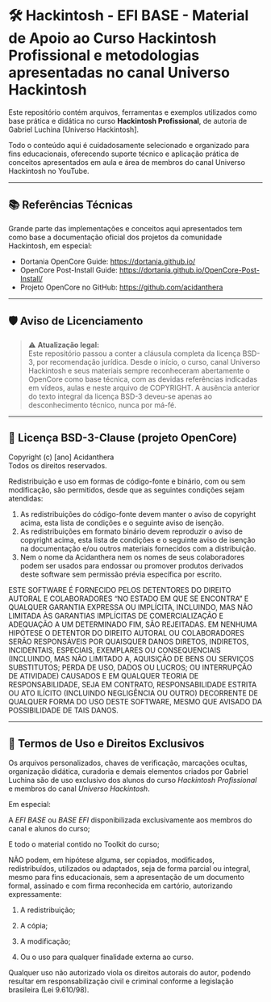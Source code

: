 # 🛠️ Hackintosh - EFI BASE - Material de Apoio ao Curso Hackintosh Profissional e metodologias apresentadas no canal Universo Hackintosh

Este repositório contém arquivos, ferramentas e exemplos utilizados como base prática e didática no curso **Hackintosh Profissional**, de autoria de Gabriel Luchina [Universo Hackintosh].

Todo o conteúdo aqui é cuidadosamente selecionado e organizado para fins educacionais, oferecendo suporte técnico e aplicação prática de conceitos apresentados em aula e área de membros do canal Universo Hackintosh no YouTube.

---

## 📚 Referências Técnicas

Grande parte das implementações e conceitos aqui apresentados tem como base a documentação oficial dos projetos da comunidade Hackintosh, em especial:

- Dortania OpenCore Guide: https://dortania.github.io/
- OpenCore Post-Install Guide: https://dortania.github.io/OpenCore-Post-Install/
- Projeto OpenCore no GitHub: https://github.com/acidanthera

---

## 🛡️ Aviso de Licenciamento

> ⚠️ **Atualização legal:**  
> Este repositório passou a conter a cláusula completa da licença BSD-3, por recomendação jurídica.
> Desde o início, o curso, canal Universo Hackintosh e seus materiais sempre reconheceram abertamente o OpenCore como base técnica, com as devidas referências indicadas em vídeos, aulas e neste arquivo de COPYRIGHT.
> A ausência anterior do texto integral da licença BSD-3 deveu-se apenas ao desconhecimento técnico, nunca por má-fé.

---

## 📄 Licença BSD-3-Clause (projeto OpenCore)

Copyright (c) [ano] Acidanthera  
Todos os direitos reservados.

Redistribuição e uso em formas de código-fonte e binário, com ou sem modificação, são permitidos, desde que as seguintes condições sejam atendidas:

1. As redistribuições do código-fonte devem manter o aviso de copyright acima, esta lista de condições e o seguinte aviso de isenção.
2. As redistribuições em formato binário devem reproduzir o aviso de copyright acima, esta lista de condições e o seguinte aviso de isenção na documentação e/ou outros materiais fornecidos com a distribuição.
3. Nem o nome da Acidanthera nem os nomes de seus colaboradores podem ser usados para endossar ou promover produtos derivados deste software sem permissão prévia específica por escrito.

ESTE SOFTWARE É FORNECIDO PELOS DETENTORES DO DIREITO AUTORAL E COLABORADORES “NO ESTADO EM QUE SE ENCONTRA” E QUALQUER GARANTIA EXPRESSA OU IMPLÍCITA, INCLUINDO, MAS NÃO LIMITADA ÀS GARANTIAS IMPLÍCITAS DE COMERCIALIZAÇÃO E ADEQUAÇÃO A UM DETERMINADO FIM, SÃO REJEITADAS. EM NENHUMA HIPÓTESE O DETENTOR DO DIREITO AUTORAL OU COLABORADORES SERÃO RESPONSÁVEIS POR QUAISQUER DANOS DIRETOS, INDIRETOS, INCIDENTAIS, ESPECIAIS, EXEMPLARES OU CONSEQUENCIAIS (INCLUINDO, MAS NÃO LIMITADO A, AQUISIÇÃO DE BENS OU SERVIÇOS SUBSTITUTOS; PERDA DE USO, DADOS OU LUCROS; OU INTERRUPÇÃO DE ATIVIDADE) CAUSADOS E EM QUALQUER TEORIA DE RESPONSABILIDADE, SEJA EM CONTRATO, RESPONSABILIDADE ESTRITA OU ATO ILÍCITO (INCLUINDO NEGLIGÊNCIA OU OUTRO) DECORRENTE DE QUALQUER FORMA DO USO DESTE SOFTWARE, MESMO QUE AVISADO DA POSSIBILIDADE DE TAIS DANOS.

---

## 📘 Termos de Uso e Direitos Exclusivos

Os arquivos personalizados, chaves de verificação, marcações ocultas, organização didática, curadoria e demais elementos criados por Gabriel Luchina são de uso exclusivo dos alunos do curso *Hackintosh Profissional* e membros do canal *Universo Hackintosh*.

Em especial:

A *EFI BASE* ou *BASE EFI* disponibilizada exclusivamente aos membros do canal e alunos do curso;

E todo o material contido no Toolkit do curso;

NÃO podem, em hipótese alguma, ser copiados, modificados, redistribuídos, utilizados ou adaptados, seja de forma parcial ou integral, mesmo para fins educacionais, sem a apresentação de um documento formal, assinado e com firma reconhecida em cartório, autorizando expressamente:

1. A redistribuição;

2. A cópia;

3. A modificação;

4. Ou o uso para qualquer finalidade externa ao curso.

Qualquer uso não autorizado viola os direitos autorais do autor, podendo resultar em responsabilização civil e criminal conforme a legislação brasileira (Lei 9.610/98).
